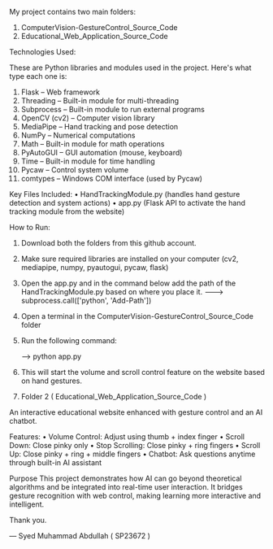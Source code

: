 My project contains two main folders:
1.	ComputerVision-GestureControl_Source_Code
2.	Educational_Web_Application_Source_Code
   
Technologies Used:

These are Python libraries and modules used in the project. Here's what type each one is:
1.	Flask – Web framework
2.	Threading – Built-in module for multi-threading
3.	Subprocess – Built-in module to run external programs
4.	OpenCV (cv2) – Computer vision library
5.	MediaPipe – Hand tracking and pose detection
6.	NumPy – Numerical computations
7.	Math – Built-in module for math operations
8.	PyAutoGUI – GUI automation (mouse, keyboard)
9.	Time – Built-in module for time handling
10.	Pycaw – Control system volume
11.	comtypes – Windows COM interface (used by Pycaw)
    
Key Files Included:
•	HandTrackingModule.py (handles hand gesture detection and system actions)
•	app.py (Flask API to activate the hand tracking module from the website)

How to Run:

1.  Download both the folders from this github account.
2.	Make sure required libraries are installed on your computer  (cv2, mediapipe, numpy, pyautogui, pycaw, flask)
3.	Open the app.py and in the command below add the path of the HandTrackingModule.py based on where you place it.
    --->     subprocess.call(['python', 'Add-Path'])
  
4.	Open a terminal in the ComputerVision-GestureControl_Source_Code folder
5.	Run the following command:
   
    --> python app.py
  	
6.	This will start the volume and scroll control feature on the website based on hand gestures.

2. Folder 2 ( Educational_Web_Application_Source_Code )

An interactive educational website enhanced with gesture control and an AI chatbot.


Features:
•	Volume Control: Adjust using thumb + index finger
•	Scroll Down: Close pinky only
•	Stop Scrolling: Close pinky + ring fingers
•	Scroll Up: Close pinky + ring + middle fingers
•	Chatbot: Ask questions anytime through built-in AI assistant

Purpose
This project demonstrates how AI can go beyond theoretical algorithms and be integrated into real-time user interaction. It bridges gesture recognition with web control, making learning more interactive and intelligent.

Thank you.
 
— Syed Muhammad Abdullah ( SP23672 )


